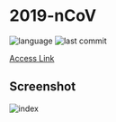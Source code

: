 # 2019-nCoV

![language](https://img.shields.io/github/languages/top/swsoyee/2019-ncov-japan?style=flat-square)
![last commit](https://img.shields.io/github/last-commit/swsoyee/2019-ncov-japan?style=flat-square)

[Access Link](https://infinityloop.shinyapps.io/2019-ncov-japan/)

## Screenshot

![index](https://raw.githubusercontent.com/swsoyee/2019-ncov-japan/master/screenshot/index.png)
